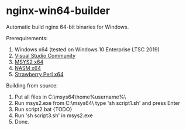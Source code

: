 # nginx-win64-builder
Automatic build nginx 64-bit binaries for Windows.

Prerequirements:
1. Windows x64 (tested on Windows 10 Enterprise LTSC 2019)
2. [Visual Studio Community](https://visualstudio.microsoft.com/thank-you-downloading-visual-studio/?sku=Community&rel=16)
3. [MSYS2 x64](http://repo.msys2.org/distrib/x86_64/msys2-x86_64-20190524.exe)
4. [NASM x64](https://www.nasm.us/pub/nasm/releasebuilds/2.14.02/win64/nasm-2.14.02-installer-x64.exe)
5. [Strawberry Perl x64](http://strawberryperl.com/download/5.30.1.1/strawberry-perl-5.30.1.1-64bit.msi)

Building from source:
1. Put all files in C:\msys64\home\%username%\
2. Run msys2.exe from C:\msys64\ type 'sh script1.sh' and press Enter
3. Run script2.bat {TODO}
4. Run 'sh script3.sh' in msys2.exe
5. Done.